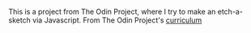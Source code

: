 This is a project from The Odin Project, where I try to make an etch-a-sketch via Javascript. From The Odin Project's [curriculum](https://www.theodinproject.com/courses/web-development-101/lessons/etch-a-sketch-project)